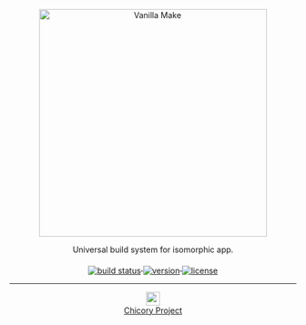 <p align="center">
  <a href="https://github.com/vanilla-ui/vanilla-make">
    <img src="https://rawgit.com/vanilla-ui/logo/master/vanilla-make/logo.png" alt="Vanilla Make" width="400" align="middle" />
  </a>
</p>

<p align="center">
  Universal build system for isomorphic app.
</p>

<p align="center">
  <a href="https://travis-ci.org/vanilla-ui/vanilla-make">
    <img src="https://img.shields.io/travis/vanilla-ui/vanilla-make.svg" alt="build status" align="middle" />
  </a>
  <a href="https://www.npmjs.com/package/vanilla-make">
    <img src="https://img.shields.io/npm/v/vanilla-make.svg" alt="version" align="middle" />
  </a>
  <a href="https://www.npmjs.com/package/vanilla-make">
    <img src="https://img.shields.io/npm/l/vanilla-make.svg" alt="license" align="middle" />
  </a>
</p>

***

<p align="center">
  <a href="http://chicory.io/">
    <img src="https://rawgit.com/chicory-project/logo/master/icon-24.svg" width="24" height="24" align="middle" /><br />
    Chicory Project
  </a>
</p>
